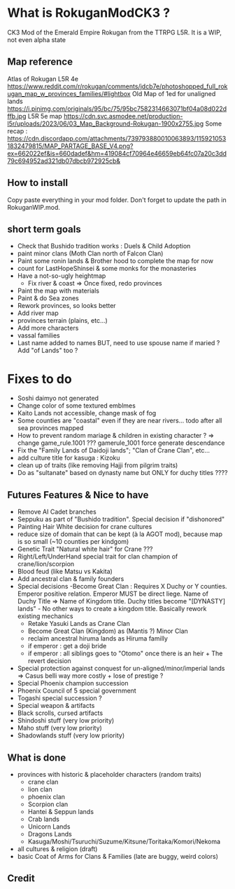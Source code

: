 # What is RokuganModCK3 ?
CK3 Mod of the Emerald Empire Rokugan from the TTRPG L5R.
It is a WIP, not even alpha state

## Map reference 
Atlas of Rokugan L5R 4e
https://www.reddit.com/r/rokugan/comments/jdcb7e/photoshopped_full_rokugan_map_w_provinces_families/#lightbox
Old Map of 1ed for unaligned lands
https://i.pinimg.com/originals/95/bc/75/95bc7582314663071bf04a08d022dffb.jpg
L5R 5e map 
https://cdn.svc.asmodee.net/production-l5r/uploads/2023/06/03_Map_Background-Rokugan-1900x2755.jpg
Some recap :
https://cdn.discordapp.com/attachments/739793880010063893/1159210531832479815/MAP_PARTAGE_BASE_V4.png?ex=662022ef&is=660dadef&hm=419084cf70964e46659eb64fc07a20c3dd79c694952ad321db07dbcb972925cb&



## How to install
Copy paste everything in your mod folder. Don't forget to update the path in RokuganWIP.mod.

## short term goals
- Check that Bushido tradition works :  Duels & Child Adoption
- paint minor clans (Moth Clan north of Falcon Clan)
- Paint some ronin lands & Brother hood to complete the map for now
- count for LastHopeShinsei & some monks for the monasteries
- Have a not-so-ugly heightmap
	- Fix river & coast => Once fixed, redo provinces
- Paint the map with materials
- Paint & do Sea zones 
- Rework provinces, so looks better
- Add river map
- provinces terrain (plains, etc...)
- Add more characters 
- vassal families
- Last name added to names BUT, need to use spouse name if maried ? Add "of Lands" too ?

# Fixes to do
- Soshi daimyo not generated
- Change color of some textured emblmes
- Kaito Lands not accessible, change mask of fog
- Some counties are "coastal" even if they are near rivers... todo after all sea provinces mapped
- How to prevent random mariage & children in existing character ? => change game_rule.1001 ??? gamerule_1001 force generate descendance
- Fix the "Family Lands of Daidoji lands"; "Clan of Crane Clan", etc...
- add culture title for kasuga : Kizoku
- clean up of traits (like removing Hajji  from pilgrim traits)
- Do as "sultanate" based on dynasty name but ONLY for duchy titles ????

## Futures Features & Nice to have
- Remove AI Cadet branches
- Seppuku as  part of "Bushido tradition". Special decision if "dishonored"
- Painting Hair White decision for crane cultures
- reduce size of domain that can be kept (à la AGOT mod), because map is so small (~10 counties per kindgom)
- Genetic Trait "Natural white hair" for Crane ???
- Right/Left/UnderHand special trait for clan champion of crane/lion/scorpion
- Blood feud (like Matsu vs Kakita)
- Add ancestral clan & family founders
- Special decisions
	-Become Great Clan : Requires X Duchy or Y counties. Emperor positive relation. Emperor MUST be direct liege. Name of Duchy Title => Name of Kingdom title. Duchy titles become "[DYNASTY] lands"
		- No other ways to create a kingdom title. Basically rework existing mechanics
	- Retake Yasuki Lands as Crane Clan
 	- Become Great Clan (Kingdom) as (Mantis ?) Minor Clan 
	- reclaim ancestral hiruma lands as Hiruma familly
	- if emperor : get a doji bride
	- if emperor : all siblings goes to "Otomo" once there is an heir + The revert decision
- Special protection against conquest for un-aligned/minor/imperial lands => Casus belli way more costly + lose of prestige ?
- Special Phoenix champion succession
- Phoenix Council of 5 special government
- Togashi special succession ?
- Special weapon & artifacts
- Black scrolls, cursed artifacts
- Shindoshi stuff (very low priority)
- Maho stuff (very low priority)
- Shadowlands stuff (very low priority)

## What is done
- provinces with historic & placeholder characters (random traits)
	- crane clan
	- lion clan
	- phoenix clan
	- Scorpion clan
	- Hantei & Seppun lands
	- Crab lands
	- Unicorn Lands
	- Dragons Lands
	- Kasuga/Moshi/Tsuruchi/Suzume/Kitsune/Toritaka/Komori/Nekoma
- all cultures & religion (draft)
- basic Coat of Arms for Clans & Families (late are buggy, weird colors)

## Credit
